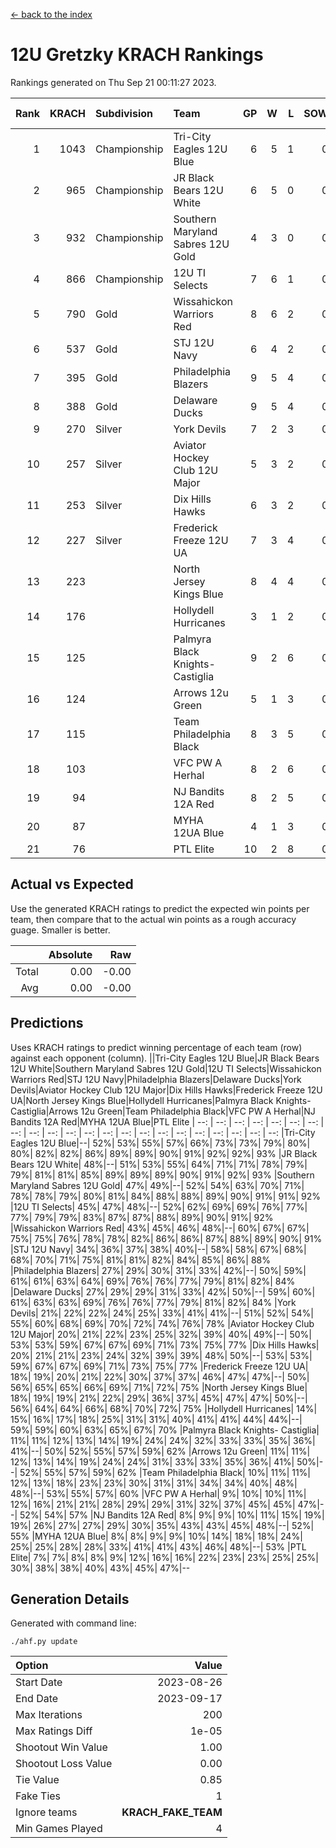 [<- back to the index](readme.md)
# 12U Gretzky KRACH Rankings
Rankings generated on Thu Sep 21 00:11:27 2023.

Rank|KRACH|Subdivision|Team|GP|W|L|SOW|SOL|T|SoS|Exp Wins|Win Diff
---:|---:|:---|:---|---:|---:|---:|---:|---:|---:|---:|---:|---:
1|1043|Championship|Tri-City Eagles 12U Blue|6|5|1|0|0|0|365|5.8|-0.0
2|965|Championship|JR Black Bears 12U White|6|5|0|0|0|1|252|6.7|-0.0
3|932|Championship|Southern Maryland Sabres 12U Gold|4|3|0|0|0|1|390|4.7|-0.0
4|866|Championship|12U TI Selects|7|6|1|0|0|0|257|6.9|0.0
5|790|Gold|Wissahickon Warriors Red|8|6|2|0|0|0|414|6.8|-0.0
6|537|Gold|STJ 12U Navy|6|4|2|0|0|0|440|4.9|0.0
7|395|Gold|Philadelphia Blazers|9|5|4|0|0|0|489|5.8|-0.0
8|388|Gold|Delaware Ducks|9|5|4|0|0|0|451|5.8|-0.0
9|270|Silver|York Devils|7|2|3|0|0|2|403|4.5|-0.0
10|257|Silver|Aviator Hockey Club 12U Major|5|3|2|0|0|0|279|3.9|0.0
11|253|Silver|Dix Hills Hawks|6|3|2|0|0|1|287|4.7|0.0
12|227|Silver|Frederick Freeze 12U UA|7|3|4|0|0|0|382|3.8|-0.0
13|223||North Jersey Kings Blue|8|4|4|0|0|0|362|4.9|0.0
14|176||Hollydell Hurricanes|3|1|2|0|0|0|380|1.8|-0.0
15|125||Palmyra Black Knights- Castiglia|9|2|6|0|0|1|365|3.7|0.0
16|124||Arrows 12u Green|5|1|3|0|0|1|397|2.7|0.0
17|115||Team Philadelphia Black|8|3|5|0|0|0|200|3.9|0.0
18|103||VFC PW A Herhal|8|2|6|0|0|0|392|2.8|-0.0
19|94||NJ Bandits 12A Red|8|2|5|0|0|1|290|3.7|0.0
20|87||MYHA 12UA Blue|4|1|3|0|0|0|211|1.9|0.0
21|76||PTL Elite|10|2|8|0|0|0|344|2.9|0.0

## Actual vs Expected
Use the generated KRACH ratings to predict the expected win points per team, then compare that to the actual win points as a rough accuracy guage. Smaller is better.

||Absolute|Raw
|---:|---:|---:
|Total|0.00|-0.00
|Avg|0.00|-0.00

## Predictions
Uses KRACH ratings to predict winning percentage of each team (row) against each opponent (column).
||Tri-City Eagles 12U Blue|JR Black Bears 12U White|Southern Maryland Sabres 12U Gold|12U TI Selects|Wissahickon Warriors Red|STJ 12U Navy|Philadelphia Blazers|Delaware Ducks|York Devils|Aviator Hockey Club 12U Major|Dix Hills Hawks|Frederick Freeze 12U UA|North Jersey Kings Blue|Hollydell Hurricanes|Palmyra Black Knights- Castiglia|Arrows 12u Green|Team Philadelphia Black|VFC PW A Herhal|NJ Bandits 12A Red|MYHA 12UA Blue|PTL Elite
| --: | --: | --: | --: | --: | --: | --: | --: | --: | --: | --: | --: | --: | --: | --: | --: | --: | --: | --: | --: | --: | --: 
|Tri-City Eagles 12U Blue|--| 52%| 53%| 55%| 57%| 66%| 73%| 73%| 79%| 80%| 80%| 82%| 82%| 86%| 89%| 89%| 90%| 91%| 92%| 92%| 93%
|JR Black Bears 12U White| 48%|--| 51%| 53%| 55%| 64%| 71%| 71%| 78%| 79%| 79%| 81%| 81%| 85%| 89%| 89%| 89%| 90%| 91%| 92%| 93%
|Southern Maryland Sabres 12U Gold| 47%| 49%|--| 52%| 54%| 63%| 70%| 71%| 78%| 78%| 79%| 80%| 81%| 84%| 88%| 88%| 89%| 90%| 91%| 91%| 92%
|12U TI Selects| 45%| 47%| 48%|--| 52%| 62%| 69%| 69%| 76%| 77%| 77%| 79%| 79%| 83%| 87%| 87%| 88%| 89%| 90%| 91%| 92%
|Wissahickon Warriors Red| 43%| 45%| 46%| 48%|--| 60%| 67%| 67%| 75%| 75%| 76%| 78%| 78%| 82%| 86%| 86%| 87%| 88%| 89%| 90%| 91%
|STJ 12U Navy| 34%| 36%| 37%| 38%| 40%|--| 58%| 58%| 67%| 68%| 68%| 70%| 71%| 75%| 81%| 81%| 82%| 84%| 85%| 86%| 88%
|Philadelphia Blazers| 27%| 29%| 30%| 31%| 33%| 42%|--| 50%| 59%| 61%| 61%| 63%| 64%| 69%| 76%| 76%| 77%| 79%| 81%| 82%| 84%
|Delaware Ducks| 27%| 29%| 29%| 31%| 33%| 42%| 50%|--| 59%| 60%| 61%| 63%| 63%| 69%| 76%| 76%| 77%| 79%| 81%| 82%| 84%
|York Devils| 21%| 22%| 22%| 24%| 25%| 33%| 41%| 41%|--| 51%| 52%| 54%| 55%| 60%| 68%| 69%| 70%| 72%| 74%| 76%| 78%
|Aviator Hockey Club 12U Major| 20%| 21%| 22%| 23%| 25%| 32%| 39%| 40%| 49%|--| 50%| 53%| 53%| 59%| 67%| 67%| 69%| 71%| 73%| 75%| 77%
|Dix Hills Hawks| 20%| 21%| 21%| 23%| 24%| 32%| 39%| 39%| 48%| 50%|--| 53%| 53%| 59%| 67%| 67%| 69%| 71%| 73%| 75%| 77%
|Frederick Freeze 12U UA| 18%| 19%| 20%| 21%| 22%| 30%| 37%| 37%| 46%| 47%| 47%|--| 50%| 56%| 65%| 65%| 66%| 69%| 71%| 72%| 75%
|North Jersey Kings Blue| 18%| 19%| 19%| 21%| 22%| 29%| 36%| 37%| 45%| 47%| 47%| 50%|--| 56%| 64%| 64%| 66%| 68%| 70%| 72%| 75%
|Hollydell Hurricanes| 14%| 15%| 16%| 17%| 18%| 25%| 31%| 31%| 40%| 41%| 41%| 44%| 44%|--| 59%| 59%| 60%| 63%| 65%| 67%| 70%
|Palmyra Black Knights- Castiglia| 11%| 11%| 12%| 13%| 14%| 19%| 24%| 24%| 32%| 33%| 33%| 35%| 36%| 41%|--| 50%| 52%| 55%| 57%| 59%| 62%
|Arrows 12u Green| 11%| 11%| 12%| 13%| 14%| 19%| 24%| 24%| 31%| 33%| 33%| 35%| 36%| 41%| 50%|--| 52%| 55%| 57%| 59%| 62%
|Team Philadelphia Black| 10%| 11%| 11%| 12%| 13%| 18%| 23%| 23%| 30%| 31%| 31%| 34%| 34%| 40%| 48%| 48%|--| 53%| 55%| 57%| 60%
|VFC PW A Herhal|  9%| 10%| 10%| 11%| 12%| 16%| 21%| 21%| 28%| 29%| 29%| 31%| 32%| 37%| 45%| 45%| 47%|--| 52%| 54%| 57%
|NJ Bandits 12A Red|  8%|  9%|  9%| 10%| 11%| 15%| 19%| 19%| 26%| 27%| 27%| 29%| 30%| 35%| 43%| 43%| 45%| 48%|--| 52%| 55%
|MYHA 12UA Blue|  8%|  8%|  9%|  9%| 10%| 14%| 18%| 18%| 24%| 25%| 25%| 28%| 28%| 33%| 41%| 41%| 43%| 46%| 48%|--| 53%
|PTL Elite|  7%|  7%|  8%|  8%|  9%| 12%| 16%| 16%| 22%| 23%| 23%| 25%| 25%| 30%| 38%| 38%| 40%| 43%| 45%| 47%|--

## Generation Details

Generated with command line:
```
./ahf.py update
```

| Option | Value |
| :----- | ----: |
| Start Date | 2023-08-26 |
| End Date | 2023-09-17 |
| Max Iterations | 200 |
| Max Ratings Diff | 1e-05 |
| Shootout Win Value | 1.00 |
| Shootout Loss Value | 0.00 |
| Tie Value | 0.85 |
| Fake Ties | 1 |
| Ignore teams | __KRACH_FAKE_TEAM__ |
| Min Games Played | 4 |

